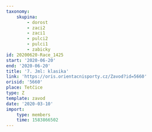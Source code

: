 ```yaml
---
taxonomy:
    skupina:
        - dorost
        - zaci2
        - zaci1
        - pulci2
        - pulci1
        - zabicky
id: 20200620-Race_1425
start: '2020-06-20'
end: '2020-06-20'
title: '7. Jml: klasika'
link: 'https://oris.orientacnisporty.cz/Zavod?id=5660'
orisid: '5660'
place: Tetčice
type: Z
template: zavod
date: '2020-03-10'
import:
    type: members
    time: 1583866502
---
```

